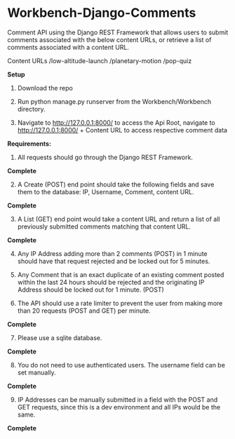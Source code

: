 # Workbench-Django-Comments

Comment API using the Django REST Framework that allows users to submit comments associated with the below content URLs, or retrieve a list of comments associated with a content URL.

Content URLs
/low-altitude-launch
/planetary-motion
/pop-quiz

**Setup** 

1. Download the repo

2. Run python manage.py runserver from the Workbench/Workbench directory. 

3. Navigate to http://127.0.0.1:8000/ to access the Api Root, navigate to http://127.0.0.1:8000/ + Content URL to access respective comment data

**Requirements:**

1) All requests should go through the Django REST Framework.

**Complete**

2) A Create (POST) end point should take the following fields and save them to the database: IP, Username, Comment, content URL.

**Complete**

3) A List (GET) end point would take a content URL and return a list of all previously submitted comments matching that content URL.

**Complete**

4) Any IP Address adding more than 2 comments (POST) in 1 minute should have that request rejected and be locked out for 5 minutes.

5) Any Comment that is an exact duplicate of an existing comment posted within the last 24 hours should be rejected and the originating IP Address should be locked out for 1 minute. (POST)

6) The API should use a rate limiter to prevent the user from making more than 20 requests (POST and GET) per minute.

**Complete**

7) Please use a sqlite database. 

**Complete**

8) You do not need to use authenticated users. The username field can be set manually.

**Complete**

9) IP Addresses can be manually submitted in a field with the POST and GET requests, since this is a dev environment and all IPs would be the same.

**Complete**

